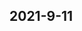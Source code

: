 
## 2021-9-11

### [<title>K-fold cross validation feature importance - XGBoost</title>](https://discuss.xgboost.ai/t/k-fold-cross-validation-feature-importance/2461/1)